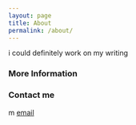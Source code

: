 ```yaml
---
layout: page
title: About
permalink: /about/
---
```

i could definitely work on my writing

### More Information

### Contact me
m
[email](mailto:youmingtsai@gmail.com)
